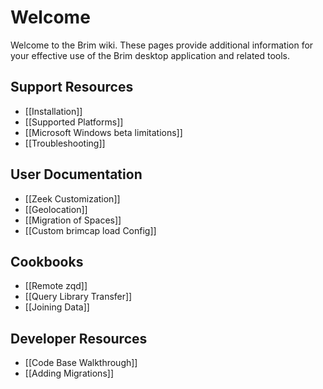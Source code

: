 # Welcome

Welcome to the Brim wiki. These pages provide additional information for your
effective use of the Brim desktop application and related tools.

## Support Resources

- [[Installation]]
- [[Supported Platforms]]
- [[Microsoft Windows beta limitations]]
- [[Troubleshooting]]

## User Documentation

- [[Zeek Customization]]
- [[Geolocation]]
- [[Migration of Spaces]]
- [[Custom brimcap load Config]]

## Cookbooks

- [[Remote zqd]]
- [[Query Library Transfer]]
- [[Joining Data]]

## Developer Resources

- [[Code Base Walkthrough]]
- [[Adding Migrations]]

